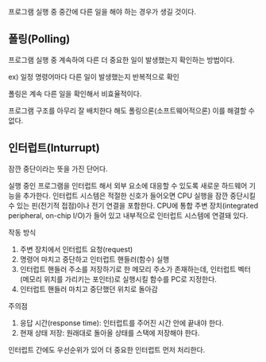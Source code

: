   

프로그램 실행 중 중간에 다른 일을 해야 하는 경우가 생길 것이다.

  

## 폴링(Polling)

프로그램 실행 중 계속하여 다른 더 중요한 일이 발생했는지 확인하는 방법이다.

ex) 일정 명령어마다 다른 일이 발생했는지 반복적으로 확인

폴링은 계속 다른 일을 확인해서 비효율적이다.

프로그램 구조를 아무리 잘 배치한다 해도 폴링으론(소프트웨어적으론) 이를 해결할 수 없다.

  

## 인터럽트(Inturrupt)

잠깐 중단이라는 뜻을 가진 단어다.

실행 중인 프로그램을 인터럽트 해서 외부 요소에 대응할 수 있도록 새로운 하드웨어 기능을 추가한다. 인터럽트 시스템은 적절한 신호가 들어오면 CPU 실행을 잠깐 중단시킬 수 있는 핀(전기적 접점)이나 전기 연결을 포함한다. CPU에 통합 주변 장치(integrated peripheral, on-chip I/O)가 들어 있고 내부적으로 인터럽트 시스템에 연결돼 있다.

  

작동 방식

1. 주변 장치에서 인터럽트 요청(request)
2. 명령어 마치고 중단하고 인터럽트 핸들러(함수) 실행
3. 인터럽트 핸들러 주소를 저장하기로 한 메모리 주소가 존재하는데, 인터럽트 벡터(메모리 위치를 가리키는 포인터)로 실행시킬 함수를 PC로 지정한다.
4. 인터럽트 핸들러 마치고 중단했던 위치로 돌아감

  

주의점

1. 응답 시간(response time): 인터럽트를 주어진 시간 안에 끝내야 한다.
2. 현재 상태 저장: 원래대로 돌아올 상태를 스택에 저장해야 한다.

인터럽트 간에도 우선순위가 있어 더 중요한 인터럽트 먼저 처리한다.